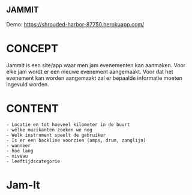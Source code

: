 ## JAMMIT ##

Demo: https://shrouded-harbor-87750.herokuapp.com/

# CONCEPT #

Jammit is een site/app waar men jam evenementen kan aanmaken. Voor elke jam wordt er een nieuwe evenement aangemaakt. Voor dat het evenement kan worden aangemaakt zal er bepaalde informatie moeten ingevuld worden.
# CONTENT #

    - Locatie en tot hoeveel kilometer in de buurt
    - welke muzikanten zoeken we nog
    - Welk instrument speelt de gebruiker
    - Is er een backline voorzien (amps, drum, zanglijn)
    - wanneer
    - hoe lang
    - niveau
    - leeftijdscategorie
# Jam-It
